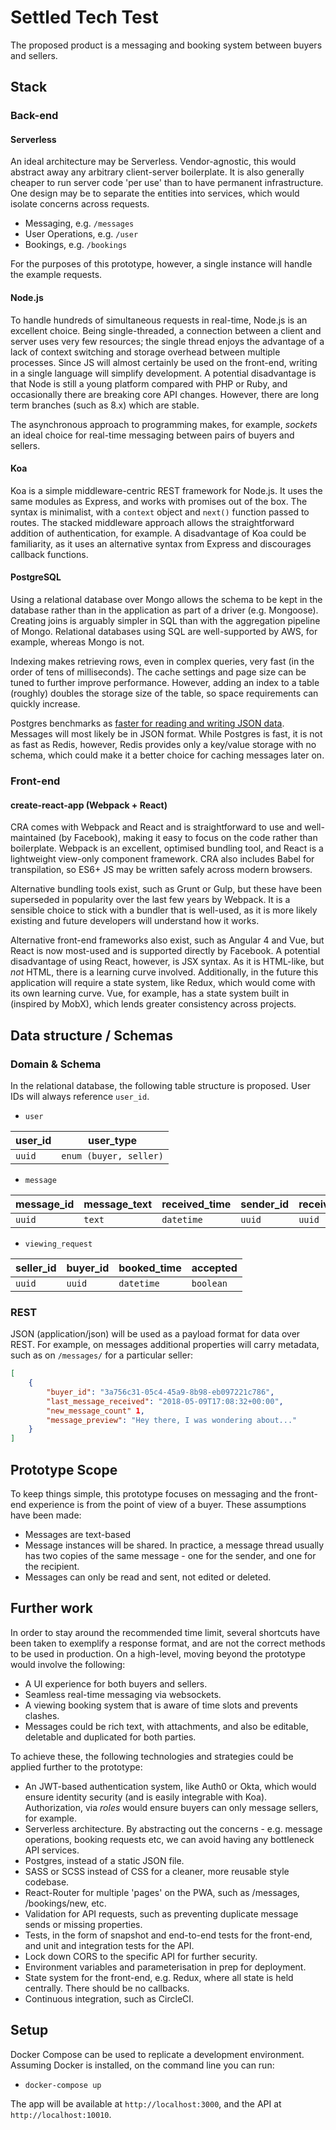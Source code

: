 # Settled Tech Test

The proposed product is a messaging and booking system between buyers and sellers.

## Stack

### Back-end

#### Serverless

An ideal architecture may be Serverless. Vendor-agnostic, this would abstract away any arbitrary client-server boilerplate. It is also generally cheaper to run server code 'per use' than to have permanent infrastructure. One design may be to separate the entities into services, which would isolate concerns across requests.

- Messaging, e.g. `/messages`
- User Operations, e.g. `/user`
- Bookings, e.g. `/bookings`

For the purposes of this prototype, however, a single instance will handle the example requests.

#### Node.js

To handle hundreds of simultaneous requests in real-time, Node.js is an excellent choice. Being single-threaded, a connection between a client and server uses very few resources; the single thread enjoys the advantage of a lack of context switching and storage overhead between multiple processes. Since JS will almost certainly be used on the front-end, writing in a single language will simplify development. A potential disadvantage is that Node is still a young platform compared with PHP or Ruby, and occasionally there are breaking core API changes. However, there are long term branches (such as 8.x) which are stable.

The asynchronous approach to programming makes, for example, _sockets_ an ideal choice for real-time messaging between pairs of buyers and sellers.

#### Koa

Koa is a simple middleware-centric REST framework for Node.js. It uses the same modules as Express, and works with promises out of the box. The syntax is minimalist, with a `context` object and `next()` function passed to routes. The stacked middleware approach allows the straightforward addition of authentication, for example. A disadvantage of Koa could be familiarity, as it uses an alternative syntax from Express and discourages callback functions.

#### PostgreSQL

Using a relational database over Mongo allows the schema to be kept in the database rather than in the application as part of a driver (e.g. Mongoose). Creating joins is arguably simpler in SQL than with the aggregation pipeline of Mongo. Relational databases using SQL are well-supported by AWS, for example, whereas Mongo is not.

Indexing makes retrieving rows, even in complex queries, very fast (in the order of tens of milliseconds). The cache settings and page size can be tuned to further improve performance. However, adding an index to a table (roughly) doubles the storage size of the table, so space requirements can quickly increase.

Postgres benchmarks as [faster for reading and writing JSON data](https://www.enterprisedb.com/node/3441). Messages will most likely be in JSON format. While Postgres is fast, it is not as fast as Redis, however, Redis provides only a key/value storage with no schema, which could make it a better choice for caching messages later on.

### Front-end

#### create-react-app (Webpack + React)

CRA comes with Webpack and React and is straightforward to use and well-maintained (by Facebook), making it easy to focus on the code rather than boilerplate. Webpack is an excellent, optimised bundling tool, and React is a lightweight view-only component framework. CRA also includes Babel for transpilation, so ES6+ JS may be written safely across modern browsers.

Alternative bundling tools exist, such as Grunt or Gulp, but these have been superseded in popularity over the last few years by Webpack. It is a sensible choice to stick with a bundler that is well-used, as it is more likely existing and future developers will understand how it works.

Alternative front-end frameworks also exist, such as Angular 4 and Vue, but React is now most-used and is supported directly by Facebook. A potential disadvantage of using React, however, is JSX syntax. As it is HTML-like, but _not_ HTML, there is a learning curve involved. Additionally, in the future this application will require a state system, like Redux, which would come with its own learning curve. Vue, for example, has a state system built in (inspired by MobX), which lends greater consistency across projects.

## Data structure / Schemas

### Domain & Schema

In the relational database, the following table structure is proposed. User IDs will always reference `user_id`.

- `user`

| user_id | user_type |
| ------- | --------- |
| `uuid` | `enum (buyer, seller)` |

- `message`

| message_id | message_text | received_time | sender_id | receiver_id |
| ---------- | ------- | ------------- | --------- | ----------- |
| `uuid` | `text` | `datetime` | `uuid` | `uuid`

- `viewing_request`

| seller_id | buyer_id | booked_time | accepted |
| --------- | -------- | ----------- | -------- |
| `uuid` | `uuid` | `datetime` | `boolean`

### REST

JSON (application/json) will be used as a payload format for data over REST. For example, on messages additional properties will carry metadata, such as on `/messages/` for a particular seller:

```JSON
[
    {
        "buyer_id": "3a756c31-05c4-45a9-8b98-eb097221c786",
        "last_message_received": "2018-05-09T17:08:32+00:00",
        "new_message_count" 1,
        "message_preview": "Hey there, I was wondering about..."
    }
]
```

## Prototype Scope

To keep things simple, this prototype focuses on messaging and the front-end experience is from the point of view of a buyer. These assumptions have been made:

- Messages are text-based
- Message instances will be shared. In practice, a message thread usually has two copies of the same message - one for the sender, and one for the recipient.
- Messages can only be read and sent, not edited or deleted.

## Further work

In order to stay around the recommended time limit, several shortcuts have been taken to exemplify a response format, and are not the correct methods to be used in production. On a high-level, moving beyond the prototype would involve the following:

- A UI experience for both buyers and sellers.
- Seamless real-time messaging via websockets.
- A viewing booking system that is aware of time slots and prevents clashes.
- Messages could be rich text, with attachments, and also be editable, deletable and duplicated for both parties.

To achieve these, the following technologies and strategies could be applied further to the prototype:

* An JWT-based authentication system, like Auth0 or Okta, which would ensure identity security (and is easily integrable with Koa). Authorization, via _roles_ would ensure buyers can only message sellers, for example.
* Serverless architecture. By abstracting out the concerns - e.g. message operations, booking requests etc, we can avoid having any bottleneck API services.
* Postgres, instead of a static JSON file.
* SASS or SCSS instead of CSS for a cleaner, more reusable style codebase.
* React-Router for multiple 'pages' on the PWA, such as /messages, /bookings/new, etc.
* Validation for API requests, such as preventing duplicate message sends or missing properties.
* Tests, in the form of snapshot and end-to-end tests for the front-end, and unit and integration tests for the API.
* Lock down CORS to the specific API for further security.
* Environment variables and parameterisation in prep for deployment.
* State system for the front-end, e.g. Redux, where all state is held centrally. There should be no callbacks.
* Continuous integration, such as CircleCI.

## Setup

Docker Compose can be used to replicate a development environment. Assuming Docker is installed, on the command line you can run:

- `docker-compose up`

The app will be available at `http://localhost:3000`, and the API at `http://localhost:10010`.
